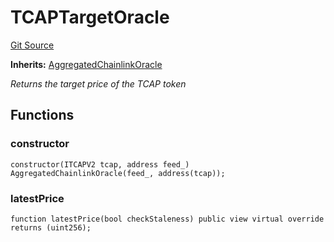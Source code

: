 # TCAPTargetOracle
[Git Source](https://github.com/cryptexfinance/tcapv2.0/blob/55fee5686407b0eff65f8c90731b3d51888021cf/src/oracle/TCAPTargetOracle.sol)

**Inherits:**
[AggregatedChainlinkOracle](/src/oracle/AggregatedChainlinkOracle.sol/contract.AggregatedChainlinkOracle.md)

*Returns the target price of the TCAP token*


## Functions
### constructor


```solidity
constructor(ITCAPV2 tcap, address feed_) AggregatedChainlinkOracle(feed_, address(tcap));
```

### latestPrice


```solidity
function latestPrice(bool checkStaleness) public view virtual override returns (uint256);
```

